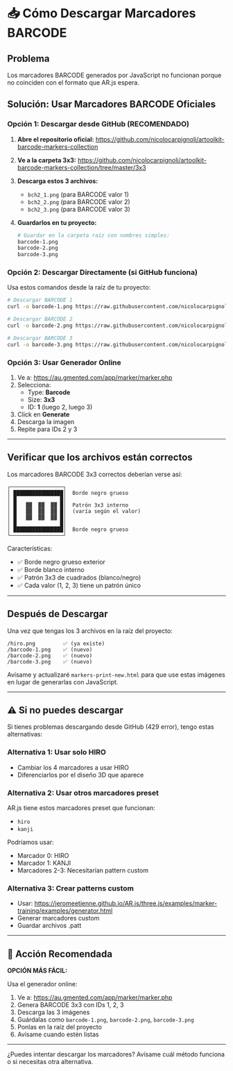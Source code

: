 # 📥 Cómo Descargar Marcadores BARCODE

## Problema

Los marcadores BARCODE generados por JavaScript no funcionan porque no coinciden con el formato que AR.js espera.

## Solución: Usar Marcadores BARCODE Oficiales

### Opción 1: Descargar desde GitHub (RECOMENDADO)

1. **Abre el repositorio oficial:**
   https://github.com/nicolocarpignoli/artoolkit-barcode-markers-collection

2. **Ve a la carpeta 3x3:**
   https://github.com/nicolocarpignoli/artoolkit-barcode-markers-collection/tree/master/3x3

3. **Descarga estos 3 archivos:**
   - `bch2_1.png` (para BARCODE valor 1)
   - `bch2_2.png` (para BARCODE valor 2)
   - `bch2_3.png` (para BARCODE valor 3)

4. **Guardarlos en tu proyecto:**
   ```bash
   # Guardar en la carpeta raíz con nombres simples:
   barcode-1.png
   barcode-2.png
   barcode-3.png
   ```

### Opción 2: Descargar Directamente (si GitHub funciona)

Usa estos comandos desde la raíz de tu proyecto:

```bash
# Descargar BARCODE 1
curl -o barcode-1.png https://raw.githubusercontent.com/nicolocarpignoli/artoolkit-barcode-markers-collection/master/3x3/bch2_1.png

# Descargar BARCODE 2
curl -o barcode-2.png https://raw.githubusercontent.com/nicolocarpignoli/artoolkit-barcode-markers-collection/master/3x3/bch2_2.png

# Descargar BARCODE 3
curl -o barcode-3.png https://raw.githubusercontent.com/nicolocarpignoli/artoolkit-barcode-markers-collection/master/3x3/bch2_3.png
```

### Opción 3: Usar Generador Online

1. Ve a: https://au.gmented.com/app/marker/marker.php
2. Selecciona:
   - Type: **Barcode**
   - Size: **3x3**
   - ID: **1** (luego 2, luego 3)
3. Click en **Generate**
4. Descarga la imagen
5. Repite para IDs 2 y 3

---

## Verificar que los archivos están correctos

Los marcadores BARCODE 3x3 correctos deberían verse así:

```
┌─────────────────┐
│ ████████████████│  Borde negro grueso
│ █              █│
│ █   ▓▓  ▓▓  ▓▓ █│  Patrón 3x3 interno
│ █   ▓▓  ▓▓  ▓▓ █│  (varía según el valor)
│ █   ▓▓  ▓▓  ▓▓ █│
│ █              █│
│ ████████████████│  Borde negro grueso
└─────────────────┘
```

Características:
- ✅ Borde negro grueso exterior
- ✅ Borde blanco interno
- ✅ Patrón 3x3 de cuadrados (blanco/negro)
- ✅ Cada valor (1, 2, 3) tiene un patrón único

---

## Después de Descargar

Una vez que tengas los 3 archivos en la raíz del proyecto:

```
/hiro.png         ✅ (ya existe)
/barcode-1.png    ✅ (nuevo)
/barcode-2.png    ✅ (nuevo)
/barcode-3.png    ✅ (nuevo)
```

Avísame y actualizaré `markers-print-new.html` para que use estas imágenes en lugar de generarlas con JavaScript.

---

## ⚠️ Si no puedes descargar

Si tienes problemas descargando desde GitHub (429 error), tengo estas alternativas:

### Alternativa 1: Usar solo HIRO
- Cambiar los 4 marcadores a usar HIRO
- Diferenciarlos por el diseño 3D que aparece

### Alternativa 2: Usar otros marcadores preset
AR.js tiene estos marcadores preset que funcionan:
- `hiro`
- `kanji`

Podríamos usar:
- Marcador 0: HIRO
- Marcador 1: KANJI
- Marcadores 2-3: Necesitarían pattern custom

### Alternativa 3: Crear patterns custom
- Usar: https://jeromeetienne.github.io/AR.js/three.js/examples/marker-training/examples/generator.html
- Generar marcadores custom
- Guardar archivos .patt

---

## 🎯 Acción Recomendada

**OPCIÓN MÁS FÁCIL:**

Usa el generador online:
1. Ve a: https://au.gmented.com/app/marker/marker.php
2. Genera BARCODE 3x3 con IDs 1, 2, 3
3. Descarga las 3 imágenes
4. Guárdalas como `barcode-1.png`, `barcode-2.png`, `barcode-3.png`
5. Ponlas en la raíz del proyecto
6. Avísame cuando estén listas

---

¿Puedes intentar descargar los marcadores? Avísame cuál método funciona o si necesitas otra alternativa.

